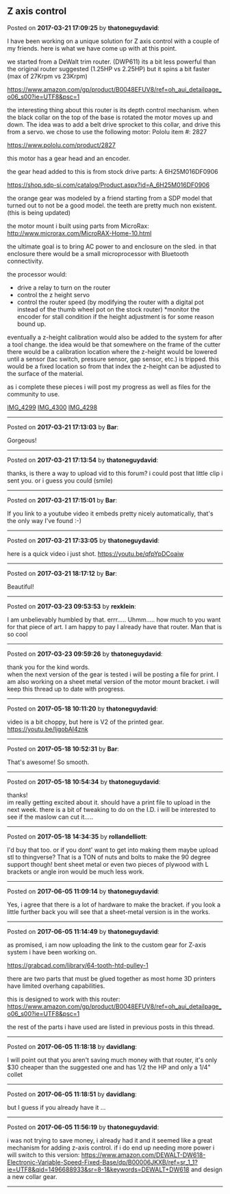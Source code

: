 ## Z axis control
Posted on **2017-03-21 17:09:25** by **thatoneguydavid**:

I have been working on a unique solution for Z axis control with a couple of my friends.  here is what we have come up with at this point. 

we started from a DeWalt trim router. (DWP611)  its a bit less powerful than the original router suggested (1.25HP vs 2.25HP) but it spins a bit faster (max of 27Krpm vs 23Krpm)

https://www.amazon.com/gp/product/B0048EFUV8/ref=oh_aui_detailpage_o06_s00?ie=UTF8&psc=1

the interesting thing about this router is its depth control mechanism.  when the black collar on the top of the base is rotated the motor moves up and down.  The idea was to add a belt drive sprocket to this collar, and drive this from a servo.
we chose to use the following motor: Pololu item #: 2827

https://www.pololu.com/product/2827

this motor has a gear head and an encoder.

the gear head added to this is from stock drive parts:  A 6H25M016DF0906

https://shop.sdp-si.com/catalog/Product.aspx?id=A_6H25M016DF0906

the orange gear was modeled by a friend starting from a SDP model that turned out to not be a good model.  the teeth are pretty much non existent. (this  is being updated)

the motor mount i built using parts from  MicroRax:
http://www.microrax.com/MicroRAX-Home-10.html

the ultimate goal is to bring AC power to and enclosure on the sled.  in that enclosure there would be a small microprocessor with Bluetooth connectivity. 

the processor would:
* drive a relay to turn on the router
* control the z height servo
* control the router speed (by modifying the router with a digital pot instead of the thumb wheel pot on the stock router)
*monitor the encoder for stall condition if the height adjustment is for some reason bound up.

eventually a z-height calibration would also be added to the system for after a tool change.  the idea would be that somewhere on the frame of the cutter there would be a calibration location where the z-height would be lowered until a sensor (tac switch, pressure sensor, gap sensor, etc.) is tripped.  this would be a fixed location so from that index the z-height can be adjusted to the surface of the material.

as i complete these pieces i will post my progress as well as files for the community to use.

 [IMG_4299](//muut.com/u/maslowcnc/s3/:maslowcnc:M2iP:img_4299.jpg.jpg) [IMG_4300](//muut.com/u/maslowcnc/s3/:maslowcnc:nLdP:img_4300.jpg.jpg) [IMG_4298](//muut.com/u/maslowcnc/s3/:maslowcnc:ZYdE:img_4298.jpg.jpg)

---

Posted on **2017-03-21 17:13:03** by **Bar**:

Gorgeous!

---

Posted on **2017-03-21 17:13:54** by **thatoneguydavid**:

thanks, is there a way to upload vid to this forum?  i could post that little clip i sent you.  or i guess you could (smile)

---

Posted on **2017-03-21 17:15:01** by **Bar**:

If you link to a youtube video it embeds pretty nicely automatically, that's the only way I've found :-)

---

Posted on **2017-03-21 17:33:05** by **thatoneguydavid**:

here is a quick video i just shot.
https://youtu.be/qfpYpDCoaiw

---

Posted on **2017-03-21 18:17:12** by **Bar**:

Beautiful!

---

Posted on **2017-03-23 09:53:53** by **rexklein**:

I am unbelievably humbled by that. errr..... Uhmm..... how much to you want for that piece of art. I am happy to pay I already have that router. Man that is so cool

---

Posted on **2017-03-23 09:59:26** by **thatoneguydavid**:

thank you for the kind words.  
when the next version of the gear is tested i will be posting a file for print.   I am also working on a sheet metal version of the motor mount bracket.  i will keep this thread up to date with progress.

---

Posted on **2017-05-18 10:11:20** by **thatoneguydavid**:

video is a bit choppy, but here is V2 of the printed gear.
https://youtu.be/IjgobAI4znk

---

Posted on **2017-05-18 10:52:31** by **Bar**:

That's awesome! So smooth.

---

Posted on **2017-05-18 10:54:34** by **thatoneguydavid**:

thanks!  
im really getting excited about it.  should have a print file to upload in the next week.  there is a bit of tweaking to do on the I.D.  i will be interested to see if the maslow can cut it.....

---

Posted on **2017-05-18 14:34:35** by **rollandelliott**:

I'd buy that too. or if you dont' want to get into making them maybe upload stl to thingverse? That is a TON of nuts and bolts to make the 90 degree support though! bent sheet metal or even two pieces of plywood with L brackets or angle iron would be much less work.

---

Posted on **2017-06-05 11:09:14** by **thatoneguydavid**:

Yes, i agree that there is a lot of hardware to make the bracket.  if you look a little further back you will see that a sheet-metal version is in the works.

---

Posted on **2017-06-05 11:14:49** by **thatoneguydavid**:

as promised, i am now uploading the link to the custom gear for Z-axis system i have been working on.

https://grabcad.com/library/64-tooth-htd-pulley-1

there are two parts that must be glued together as most home 3D printers have limited overhang capabilities.

this is designed to work with this router:
https://www.amazon.com/gp/product/B0048EFUV8/ref=oh_aui_detailpage_o06_s00?ie=UTF8&psc=1

the rest of the parts i have used are listed in previous posts in this thread.

---

Posted on **2017-06-05 11:18:18** by **davidlang**:

I will point out that you aren't saving much money with that router, it's only $30 cheaper than the suggested one and has 1/2 the HP and only a 1/4" collet

---

Posted on **2017-06-05 11:18:51** by **davidlang**:

but I guess if you already have it ...

---

Posted on **2017-06-05 11:56:19** by **thatoneguydavid**:

i was not trying to save money, i already had it and it seemed like a great mechanism for adding z-axis control.  if i do end up needing more power i will switch to this version:
https://www.amazon.com/DEWALT-DW618-Electronic-Variable-Speed-Fixed-Base/dp/B00006JKXB/ref=sr_1_1?ie=UTF8&qid=1496688933&sr=8-1&keywords=DEWALT+DW618
and design a new collar gear.

---

